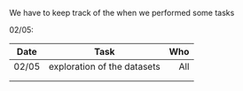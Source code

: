We have to keep track of the when we performed some tasks

02/05: 

| Date        | Task           | Who  |
| ------------- |:-------------:| -----:|
| 02/05     | exploration of the datasets| All |
|     |      |    |
|  |       |     |
